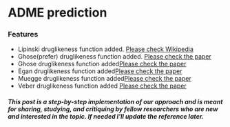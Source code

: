 # ADME prediction

### Features

- Lipinski druglikeness function added. [Please check Wikipedia](https://en.wikipedia.org/wiki/Lipinski%27s_rule_of_five)
- Ghose(prefer) druglikeness function added. [Please check the paper](https://github.com/santuchal/adme_predection/blob/master/ref/ghose1999.pdf)
- Ghose druglikeness function added[Please check the paper](https://github.com/santuchal/adme_predection/blob/master/ref/ghose1999.pdf)
- Egan druglikeness function added[Please check the paper](https://github.com/santuchal/adme_predection/blob/master/ref/egan2000.pdf)
- Muegge druglikeness function added[Please check the paper](https://github.com/santuchal/adme_predection/blob/master/ref/muegge2001.pdf)
- Veber druglikeness function added [Please check the paper](https://github.com/santuchal/adme_predection/blob/master/ref/veber2002.pdf)

##### This post is a step-by-step implementation of our approach and is meant for sharing, studying, and critiquing by fellow researchers who are new and interested in the topic. If needed I'll update the reference later. 

